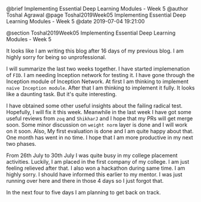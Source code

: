 @brief Implementing Essential Deep Learning Modules - Week 5
@author Toshal Agrawal
@page Toshal2019Week05 Implementing Essential Deep Learning Modules - Week 5
@date 2019-07-04 19:21:00

@section Toshal2019Week05 Implementing Essential Deep Learning Modules - Week 5

It looks like I am writing this blog after 16 days of my previous blog. I am highly sorry for being so unprofessional.

I will summarize the last two weeks together. I have started implemenation of `FID`. I am needing Inception network for testing it.
I have gone through the Inception module of Inception Network. At first I am thinking to implement `naive Inception module`. After that I am thinking to implement it fully. It looks like a daunting task. But it's quite interesting.

I have obtained some other useful insights about the failing radical test. Hopefully, I will fix it this week. Meanwhile in the last week I have got some useful reviews from `zoq` and `ShikharJ` and I hope that my PRs will get merge soon. Some minor discussion on `weight norm` layer is done and I will work on it soon. Also, My first evaluation is done and I am quite happy about that. One month has went in no time.
I hope that I am more productive in my next two phases.

From 26th July to 30th July I was quite busy in my college placement activities. Luckily, I am placed in the first company of my college. I am just feeling relieved after that. I also won a hackathon during same time. I am highly sorry. I should have informed this earlier to my mentor. I was just running over here and there in those 4 days so I just forgot that.

In the next four to five days I am planning to get back on track.
